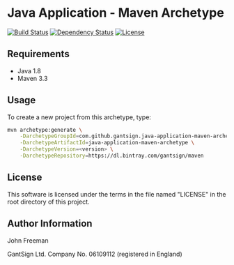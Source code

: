 Java Application - Maven Archetype
==================================

[![Build Status](https://travis-ci.org/gantsign/java-application-maven-archetype.svg?branch=master)](https://travis-ci.org/gantsign/java-application-maven-archetype)
[![Dependency Status](https://www.versioneye.com/user/projects/579a005ea9f08d00384af107/badge.svg?style=flat-round)](https://www.versioneye.com/user/projects/579a005ea9f08d00384af107)
[![License](https://img.shields.io/badge/license-MIT-blue.svg)](LICENSE)

Requirements
------------

* Java 1.8
* Maven 3.3

Usage
-----

To create a new project from this archetype, type:

```bash
mvn archetype:generate \
    -DarchetypeGroupId=com.github.gantsign.java-application-maven-archetype \
    -DarchetypeArtifactId=java-application-maven-archetype \
    -DarchetypeVersion=<version> \
    -DarchetypeRepository=https://dl.bintray.com/gantsign/maven
```

License
-------

This software is licensed under the terms in the file named "LICENSE" in the
root directory of this project.

Author Information
------------------

John Freeman

GantSign Ltd.
Company No. 06109112 (registered in England)
